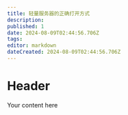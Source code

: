 ```yaml
---
title: 轻量服务器的正确打开方式
description: 
published: 1
date: 2024-08-09T02:44:56.706Z
tags: 
editor: markdown
dateCreated: 2024-08-09T02:44:56.706Z
---
```


# Header
Your content here